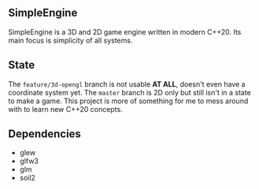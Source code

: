 ## SimpleEngine
SimpleEngine is a 3D and 2D game engine written in modern C++20. Its main focus is simplicity of all systems.

## State
The `feature/3d-opengl` branch is not usable **AT ALL**, doesn't even have a coordinate system yet. The `master` branch is 2D only but still isn't in a state to make a game. This project is more of something for me to mess around with to learn new C++20 concepts.

## Dependencies
* glew
* glfw3
* glm
* soil2